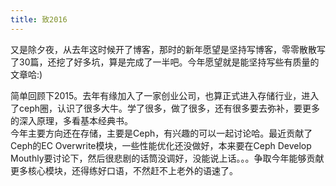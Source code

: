 ```yaml
---
title: 致2016
---
```


又是除夕夜，从去年这时候开了博客，那时的新年愿望是坚持写博客，零零散散写了30篇，还挖了好多坑，算是完成了一半吧。今年愿望就是能坚持写些有质量的文章哈:)

简单回顾下2015。去年有缘加入了一家创业公司，也算正式进入存储行业，进入了ceph圈，认识了很多大牛。学了很多，做了很多，还有很多要去弥补，要更多的深入原理，多看基本经典书。    
今年主要方向还在存储，主要是Ceph，有兴趣的可以一起讨论哈。最近贡献了Ceph的EC Overwrite模块，一些性能优化还没做好，本来要在Ceph Develop Mouthly要讨论下，然后很悲剧的话筒没调好，没能说上话。。。争取今年能够贡献更多核心模块，还得练好口语，不然赶不上老外的语速了。